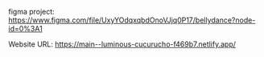 figma project: https://www.figma.com/file/UxyYOdqxqbdOnoVJjq0P17/bellydance?node-id=0%3A1

Website URL: https://main--luminous-cucurucho-f469b7.netlify.app/

